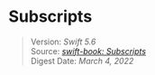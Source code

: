# Subscripts

> Version: *Swift 5.6*  
> Source: [*swift-book: Subscripts*](https://docs.swift.org/swift-book/LanguageGuide/Subscripts.html)  
> Digest Date: *March 4, 2022*  


